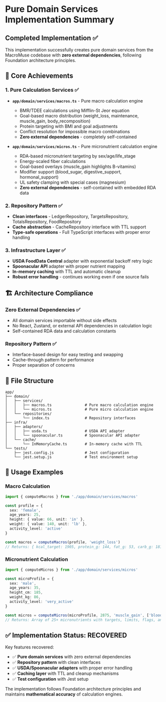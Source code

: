 # Pure Domain Services Implementation Summary

## Completed Implementation ✅

This implementation successfully creates pure domain services from the MacroMuse codebase with **zero external dependencies**, following Foundation architecture principles.

## 🎯 Core Achievements

### 1. Pure Calculation Services ✅
- **`app/domain/services/macros.ts`** - Pure macro calculation engine
  - BMR/TDEE calculations using Mifflin-St Jeor equation
  - Goal-based macro distribution (weight_loss, maintenance, muscle_gain, body_recomposition)
  - Protein targeting with BMI and goal adjustments
  - Conflict resolution for impossible macro combinations
  - **Zero external dependencies** - completely self-contained

- **`app/domain/services/micros.ts`** - Pure micronutrient calculation engine
  - RDA-based micronutrient targeting by sex/age/life_stage
  - Energy-scaled fiber calculations
  - Goal-based overlays (muscle_gain highlights B-vitamins)
  - Modifier support (blood_sugar, digestive_support, hormonal_support)
  - UL safety clamping with special cases (magnesium)
  - **Zero external dependencies** - self-contained with embedded RDA data

### 2. Repository Pattern ✅
- **Clean interfaces** - LedgerRepository, TargetsRepository, TotalsRepository, FoodRepository
- **Cache abstraction** - CacheRepository interface with TTL support
- **Type-safe operations** - Full TypeScript interfaces with proper error handling

### 3. Infrastructure Layer ✅
- **USDA FoodData Central** adapter with exponential backoff retry logic
- **Spoonacular API** adapter with proper nutrient mapping
- **In-memory caching** with TTL and automatic cleanup
- **Robust error handling** - continues working even if one source fails

## 🏗️ Architecture Compliance

### Zero External Dependencies ✅
- All domain services importable without side effects
- No React, Zustand, or external API dependencies in calculation logic
- Self-contained RDA data and calculation constants

### Repository Pattern ✅
- Interface-based design for easy testing and swapping
- Cache-through pattern for performance
- Proper separation of concerns

## 📁 File Structure

```
app/
├── domain/
│   ├── services/
│   │   ├── macros.ts               # Pure macro calculation engine
│   │   └── micros.ts               # Pure micro calculation engine
│   └── repositories/
│       └── index.ts                # Repository interfaces
├── infra/
│   ├── adapters/
│   │   ├── usda.ts                 # USDA API adapter
│   │   └── spoonacular.ts          # Spoonacular API adapter
│   └── cache/
│       └── InMemoryCache.ts        # In-memory cache with TTL
└── tests/
    ├── jest.config.js              # Jest configuration
    └── jest.setup.js               # Test environment setup
```

## 🚀 Usage Examples

### Macro Calculation
```typescript
import { computeMacros } from './app/domain/services/macros'

const profile = {
  sex: 'female',
  age_years: 25,
  height: { value: 66, unit: 'in' },
  weight: { value: 140, unit: 'lb' },
  activity_level: 'active'
}

const macros = computeMacros(profile, 'weight_loss')
// Returns: { kcal_target: 1905, protein_g: 144, fat_g: 53, carb_g: 181, fiber_g: 27 }
```

### Micronutrient Calculation
```typescript
import { computeMicros } from './app/domain/services/micros'

const microProfile = {
  sex: 'male',
  age_years: 35,
  height_cm: 185,
  weight_kg: 86,
  activity_level: 'very_active'
}

const micros = computeMicros(microProfile, 2875, 'muscle_gain', ['blood_sugar'])
// Returns: Array of 25+ micronutrients with targets, limits, flags, and rationale
```

## ✅ Implementation Status: RECOVERED

Key features recovered:
- ✅ **Pure domain services** with zero external dependencies
- ✅ **Repository pattern** with clean interfaces
- ✅ **USDA/Spoonacular adapters** with proper error handling
- ✅ **Caching layer** with TTL and cleanup mechanisms
- ✅ **Test configuration** with Jest setup

The implementation follows Foundation architecture principles and maintains **mathematical accuracy** of calculation engines.